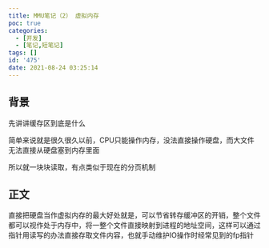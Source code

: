 ```yaml
---
title: MMU笔记（2） 虚拟内存
poc: true
categories:
  - [开发]
  - [笔记,短笔记]
tags: []
id: '475'
date: 2021-08-24 03:25:14
---
```


## 背景

先讲讲缓存区到底是什么

简单来说就是很久很久以前，CPU只能操作内存，没法直接操作硬盘，而大文件无法直接从硬盘塞到内存里面

所以就一块块读取，有点类似于现在的分页机制

## 正文

直接把硬盘当作虚拟内存的最大好处就是，可以节省转存缓冲区的开销，整个文件都可以视作处于内存中，将一整个文件直接映射到进程的地址空间，这样可以通过指针用读写的办法直接存取文件内容，也就手动维护IO操作时经常见到的fp指针